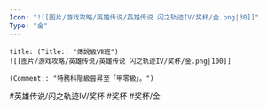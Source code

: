 ```yaml
---
Icon: "![[图片/游戏攻略/英雄传说/英雄传说 闪之轨迹IV/奖杯/金.png|30]]"
Type: "金"
---
```

```ad-ed-sen-4-gold
title: (Title:: "傳說級Ⅶ班")
![[图片/游戏攻略/英雄传说/英雄传说 闪之轨迹IV/奖杯/金.png|100]]

(Comment:: "特務科階級晉昇至「甲零級」。")
```

#英雄传说/闪之轨迹IV/奖杯  #奖杯 #奖杯/金